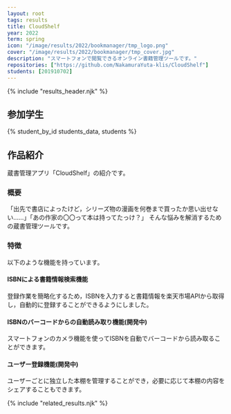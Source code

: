 ```yaml
---
layout: root
tags: results
title: CloudShelf
year: 2022
term: spring
icon: "/image/results/2022/bookmanager/tmp_logo.png"
cover: "/image/results/2022/bookmanager/tmp_cover.jpg"
description: "スマートフォンで閲覧できるオンライン書籍管理ツールです。"
repositories: ["https://github.com/NakamuraYuta-klis/CloudShelf"]
students: [201910702]
---
```


{% include "results_header.njk" %}

## 参加学生

{% student_by_id students_data, students %}

## 作品紹介

蔵書管理アプリ「CloudShelf」の紹介です。

### 概要

「出先で書店によったけど，シリーズ物の漫画を何巻まで買ったか思い出せない……」「あの作家の〇〇って本は持ってたっけ？」
そんな悩みを解消するための蔵書管理ツールです。

### 特徴

以下のような機能を持っています。

#### ISBNによる書籍情報検索機能

登録作業を簡略化するため，ISBNを入力すると書籍情報を楽天市場APIから取得し，自動的に登録することができるようにしました。

#### ISBNのバーコードからの自動読み取り機能(開発中)

スマートフォンのカメラ機能を使ってISBNを自動でバーコードから読み取ることができます。

#### ユーザー登録機能(開発中)

ユーザーごとに独立した本棚を管理することができ，必要に応じて本棚の内容をシェアすることもできます。

{% include "related_results.njk" %}
